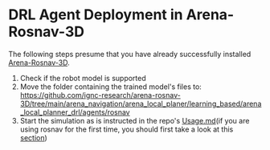 # DRL Agent Deployment in Arena-Rosnav-3D

The following steps presume that you have already successfully installed [Arena-Rosnav-3D](https://github.com/ignc-research/arena-rosnav-3D).

1. Check if the robot model is supported
2. Move the folder containing the trained model's files to:
   https://github.com/ignc-research/arena-rosnav-3D/tree/main/arena_navigation/arena_local_planer/learning_based/arena_local_planner_drl/agents/rosnav
3. Start the simulation as is instructed in the repo's [Usage.md](https://github.com/ignc-research/arena-rosnav-3D/blob/main/docs/Usage.md#example)(if you are using rosnav for the first time, you should first take a look at this [section](https://github.com/ignc-research/arena-rosnav-3D/blob/main/docs/Usage.md#local-planner-rosnav-navrep-guldenring))
